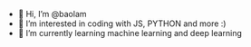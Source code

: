 - 👋 Hi, I’m @baolam
- 👀 I’m interested in coding with JS, PYTHON and more :)
- 🌱 I’m currently learning machine learning and deep learning

<!---

baolam/baolam is a ✨ special ✨ repository because its `README.md` (this file) appears on your GitHub profile.
You can click the Preview link to take a look at your changes.
--->
